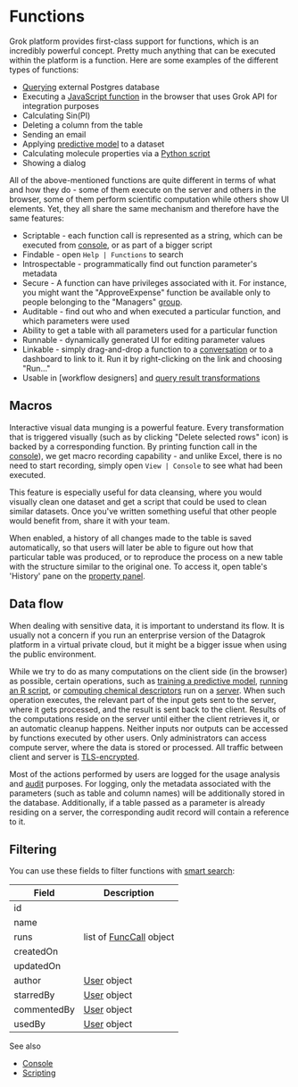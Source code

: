 <!-- TITLE: Functions -->
<!-- SUBTITLE: -->

# Functions

Grok platform provides first-class support for functions, which is an incredibly powerful concept. 
Pretty much anything that can be executed within the platform is a function. Here are some examples 
of the different types of functions:

* [Querying](../entities/data-query.md) external Postgres database
* Executing a [JavaScript function](../dev/dev.md) in the browser that uses Grok API for integration purposes 
* Calculating Sin(PI)
* Deleting a column from the table
* Sending an email
* Applying [predictive model](../plugins/predictive-modeling.md) to a dataset
* Calculating molecule properties via a [Python script](../features/scripting.md)
* Showing a dialog

All of the above-mentioned functions are quite different in terms of what and how they do - some of them
execute on the server and others in the browser, some of them perform scientific computation while others
show UI elements. Yet, they all share the same mechanism and therefore have the same features:

* Scriptable - each function call is represented as a string, which can be executed 
  from [console](../features/console.md), or as part of a bigger script 
* Findable - open `Help | Functions` to search 
* Introspectable - programmatically find out function parameter's metadata 
* Secure - A function can have privileges associated with it. For instance, you might want the 
  "ApproveExpense" function be available only to people belonging to the "Managers" [group](group.md).
* Auditable - find out who and when executed a particular function, and which parameters were used
* Ability to get a table with all parameters used for a particular function 
* Runnable - dynamically generated UI for editing parameter values 
* Linkable - simply drag-and-drop a function to a [conversation](../features/chat.md) or to a dashboard to link to it. Run it
  by right-clicking on the link and choosing "Run..."
* Usable in [workflow designers] and [query result transformations](../features/recipe-editor.md)  


## Macros

Interactive visual data munging is a powerful feature. Every transformation that is triggered visually
(such as by clicking "Delete selected rows" icon) is backed by a corresponding function. By printing 
function call in the [console](../features/console.md)), we get macro recording capability - and unlike 
Excel, there is no need to start recording, simply open `View | Console` to see what had been 
executed.

This feature is especially useful for data cleansing, where you would visually clean one 
dataset and get a script that could be used to clean similar datasets. Once you've
written something useful that other people would benefit from, share it with your team.        

When enabled, a history of all changes made to the table is saved automatically, so that
users will later be able to figure out how that particular table was produced, or to 
reproduce the process on a new table with the structure similar to the original one.
To access it, open table's 'History' pane on the [property panel](../features/property-panel.md). 

## Data flow

When dealing with sensitive data, it is important to understand its flow.
It is usually not a concern if you run an enterprise version of the Datagrok platform in a
virtual private cloud, but it might be a bigger issue when using the public environment.

While we try to do as many computations on the client side (in the browser) as possible,
certain operations, such as 
[training a predictive model](../plugins/predictive-modeling.md),
[running an R script](../features/scripting.md), or
[computing chemical descriptors](../domains/chem/cheminformatics.md#chemical-properties-and-descriptors)
run on a [server](../dev/admin/architecture.md#grokcompute). When such operation executes, the
relevant part of the input gets sent to the server, where it gets processed, and the result is sent back
to the client. Results of the computations reside on the server until either the client retrieves it, 
or an automatic cleanup happens. Neither inputs nor outputs can be accessed by functions executed
by other users. Only administrators can access compute server, where the data is stored or processed.
All traffic between client and server is [TLS-encrypted](https://www.websecurity.symantec.com/security-topics/what-is-ssl-tls-https).

Most of the actions performed by users are logged for the usage analysis and [audit](../features/audit.md) purposes.
For logging, only the metadata associated with the parameters (such as table and column names) will be
additionally stored in the database. Additionally, if a table passed as a parameter is already residing
on a server, the corresponding audit record will contain a reference to it. 

## Filtering

You can use these fields to filter functions with [smart search](../features/smart-search.md):

| Field       | Description                                        |
|-------------|----------------------------------------------------|
| id          |                                                    |
| name        |                                                    |
| runs        | list of [FuncCall](function-call.md) object      |
| createdOn   |                                                    |
| updatedOn   |                                                    | 
| author      | [User](user.md) object                             |
| starredBy   | [User](user.md) object                             |
| commentedBy | [User](user.md) object                             |
| usedBy      | [User](user.md) object                             |


See also

* [Console](../features/console.md)
* [Scripting](../features/scripting.md)